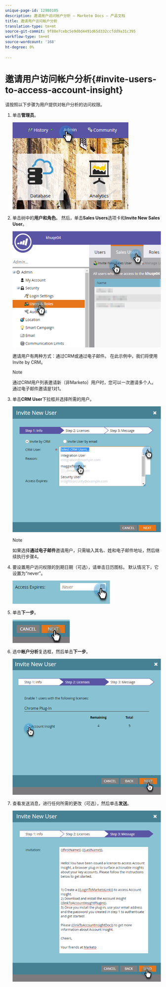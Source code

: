 ```yaml
---
unique-page-id: 12980105
description: 邀请用户访问帐户分析 — Marketo Docs — 产品文档
title: 邀请用户访问帐户分析
translation-type: tm+mt
source-git-commit: 9f88e7cebc5e9d0d4491d65d332ccfdd9a31c395
workflow-type: tm+mt
source-wordcount: '168'
ht-degree: 0%

---
```



# 邀请用户访问帐户分析{#invite-users-to-access-account-insight}

请按照以下步骤为用户提供对帐户分析的访问权限。

1. 单击&#x200B;**管理员**。

   ![](assets/admin-1.png)

1. 单击树中的&#x200B;**用户和角色**。 然后，单击&#x200B;**Sales Users**&#x200B;选项卡和&#x200B;**Invite New Sales User**。

   ![](assets/two-6.png)

   邀请用户有两种方式：通过CRM或通过电子邮件。 在此示例中，我们将使用Invite by CRM。

   >[!NOTE]
   >
   >通过CRM用户列表邀请新（非Marketo）用户时，您可以一次邀请多个人。 通过电子邮件邀请是1对1。

1. 单击&#x200B;**CRM User**&#x200B;下拉框并选择所需的用户。

   ![](assets/three-5.png)

   >[!NOTE]
   >
   >如果选择&#x200B;**通过电子邮件**&#x200B;邀请用户，只需输入其名、姓和电子邮件地址，然后继续执行步骤4。

1. 要设置用户访问权限的到期日期（可选），请单击日历图标。 默认情况下，它设置为“never”。

   ![](assets/four-5.png)

1. 单击&#x200B;**下一步**。

   ![](assets/five-5.png)

1. 选中&#x200B;**帐户分析**&#x200B;复选框，然后单击&#x200B;**下一步**。

   ![](assets/six-3.png)

1. 查看发送消息，进行任何所需的更改（可选），然后单击&#x200B;**发送**。

   ![](assets/seven-2.png)

